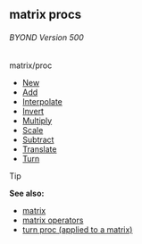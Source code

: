 ## matrix procs 
###### BYOND Version 500


matrix/proc
+   [New](/ref/proc/matrix.md) 
+   [Add](/ref/matrix/proc/Add.md) 
+   [Interpolate](/ref/matrix/proc/Interpolate.md) 
+   [Invert](/ref/matrix/proc/Invert.md) 
+   [Multiply](/ref/matrix/proc/Multiply.md) 
+   [Scale](/ref/matrix/proc/Scale.md) 
+   [Subtract](/ref/matrix/proc/Subtract.md) 
+   [Translate](/ref/matrix/proc/Translate.md) 
+   [Turn](/ref/matrix/proc/Turn.md) 

> [!TIP] 
> **See also:**
> +   [matrix](/ref/matrix.md) 
> +   [matrix operators](/ref/matrix/operators.md) 
> +   [turn proc (applied to a matrix)](/ref/proc/turn/matrix.md) 